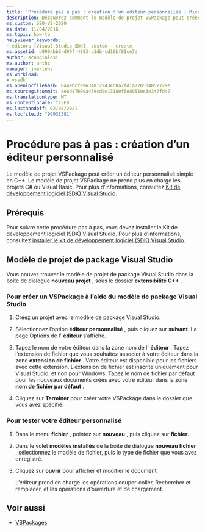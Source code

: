 ```yaml
---
title: 'Procédure pas à pas : création d’un éditeur personnalisé | Microsoft Docs'
description: Découvrez comment le modèle de projet VSPackage peut créer un éditeur personnalisé simple en C++ à l’aide de cette procédure pas à pas.
ms.custom: SEO-VS-2020
ms.date: 11/04/2016
ms.topic: how-to
helpviewer_keywords:
- editors [Visual Studio SDK], custom - create
ms.assetid: d090abb6-d99f-4083-a3db-cd16bf81ce7d
author: acangialosi
ms.author: anthc
manager: jmartens
ms.workload:
- vssdk
ms.openlocfilehash: 0a4ebcf99634012943ed0a7fd1a72b5d4852729e
ms.sourcegitcommit: ae6d47b09a439cd0e13180f5e89510e3e347fd47
ms.translationtype: MT
ms.contentlocale: fr-FR
ms.lasthandoff: 02/08/2021
ms.locfileid: "99931381"
---
```

# <a name="walkthrough-create-a-custom-editor"></a>Procédure pas à pas : création d’un éditeur personnalisé
Le modèle de projet VSPackage peut créer un éditeur personnalisé simple en C++. Le modèle de projet VSPackage ne prend plus en charge les projets C# ou Visual Basic. Pour plus d’informations, consultez [Kit de développement logiciel (SDK) Visual Studio](../extensibility/visual-studio-sdk.md).

## <a name="prerequisites"></a>Prérequis
 Pour suivre cette procédure pas à pas, vous devez installer le Kit de développement logiciel (SDK) Visual Studio. Pour plus d’informations, consultez [installer le kit de développement logiciel (SDK) Visual Studio](../extensibility/installing-the-visual-studio-sdk.md).

## <a name="the-visual-studio-package-project-template"></a>Modèle de projet de package Visual Studio
 Vous pouvez trouver le modèle de projet de package Visual Studio dans la boîte de dialogue **nouveau projet** , sous le dossier **extensibilité C++** .

### <a name="to-create-a-vspackage-using-the-visual-studio-package-template"></a>Pour créer un VSPackage à l’aide du modèle de package Visual Studio

1. Créez un projet avec le modèle de package Visual Studio.

2. Sélectionnez l’option **éditeur personnalisé** , puis cliquez sur **suivant**. La page Options de l' **éditeur** s’affiche.

3. Tapez le nom de votre éditeur dans la zone nom de l' **éditeur** . Tapez l’extension de fichier que vous souhaitez associer à votre éditeur dans la zone **extension de fichier** . Votre éditeur est disponible pour les fichiers avec cette extension. L’extension de fichier est inscrite uniquement pour Visual Studio, et non pour Windows. Tapez le nom de fichier par défaut pour les nouveaux documents créés avec votre éditeur dans la zone **nom de fichier par défaut** .

4. Cliquez sur **Terminer** pour créer votre VSPackage dans le dossier que vous avez spécifié.

### <a name="to-test-your-custom-editor"></a>Pour tester votre éditeur personnalisé

1. Dans le menu **fichier** , pointez sur **nouveau** , puis cliquez sur **fichier**.

2. Dans le volet **modèles installés** de la boîte de dialogue **nouveau fichier** , sélectionnez le modèle de fichier, puis le type de fichier que vous avez enregistré.

3. Cliquez sur **ouvrir** pour afficher et modifier le document.

     L’éditeur prend en charge les opérations couper-coller, Rechercher et remplacer, et les opérations d’ouverture et de chargement.

## <a name="see-also"></a>Voir aussi
- [VSPackages](../extensibility/internals/vspackages.md)
